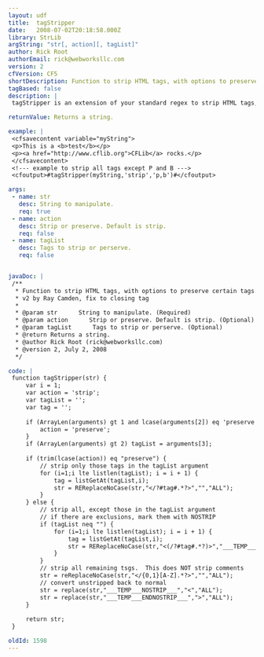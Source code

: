 ```yaml
---
layout: udf
title:  tagStripper
date:   2008-07-02T20:18:58.000Z
library: StrLib
argString: "str[, action][, tagList]"
author: Rick Root
authorEmail: rick@webworksllc.com
version: 2
cfVersion: CF5
shortDescription: Function to strip HTML tags, with options to preserve certain tags.
tagBased: false
description: |
 tagStripper is an extension of your standard regex to strip HTML tags, but allows you to either strip all tags and optionally preserve certain tags, or strip only certain html tags.  This can come in handy for stripping &quot;dangerous&quot; HTML code from user published HTML content.

returnValue: Returns a string.

example: |
 <cfsavecontent variable="myString">
 <p>This is a <b>test</b></p>
 <p><a href="http://www.cflib.org">CFLib</a> rocks.</p>
 </cfsavecontent>
 <!--- example to strip all tags except P and B --->
 <cfoutput>#tagStripper(myString,'strip','p,b')#</cfoutput>

args:
 - name: str
   desc: String to manipulate.
   req: true
 - name: action
   desc: Strip or preserve. Default is strip.
   req: false
 - name: tagList
   desc: Tags to strip or perserve.
   req: false


javaDoc: |
 /**
  * Function to strip HTML tags, with options to preserve certain tags.
  * v2 by Ray Camden, fix to closing tag
  * 
  * @param str      String to manipulate. (Required)
  * @param action      Strip or preserve. Default is strip. (Optional)
  * @param tagList      Tags to strip or perserve. (Optional)
  * @return Returns a string. 
  * @author Rick Root (rick@webworksllc.com) 
  * @version 2, July 2, 2008 
  */

code: |
 function tagStripper(str) {
     var i = 1;
     var action = 'strip';
     var tagList = '';
     var tag = '';
     
     if (ArrayLen(arguments) gt 1 and lcase(arguments[2]) eq 'preserve') {
         action = 'preserve';
     }
     if (ArrayLen(arguments) gt 2) tagList = arguments[3];
 
     if (trim(lcase(action)) eq "preserve") {
         // strip only those tags in the tagList argument
         for (i=1;i lte listlen(tagList); i = i + 1) {
             tag = listGetAt(tagList,i);
             str = REReplaceNoCase(str,"</?#tag#.*?>","","ALL");
         }
     } else {
         // strip all, except those in the tagList argument
         // if there are exclusions, mark them with NOSTRIP
         if (tagList neq "") {
             for (i=1;i lte listlen(tagList); i = i + 1) {
                 tag = listGetAt(tagList,i);
                 str = REReplaceNoCase(str,"<(/?#tag#.*?)>","___TEMP___NOSTRIP___\1___TEMP___ENDNOSTRIP___","ALL");
             }
         }
         // strip all remaining tsgs.  This does NOT strip comments
         str = reReplaceNoCase(str,"</{0,1}[A-Z].*?>","","ALL");
         // convert unstripped back to normal
         str = replace(str,"___TEMP___NOSTRIP___","<","ALL");
         str = replace(str,"___TEMP___ENDNOSTRIP___",">","ALL");
     }
     
     return str;    
 }

oldId: 1598
---
```


